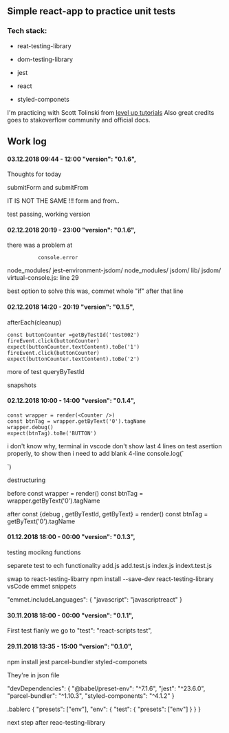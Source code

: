 ## Simple react-app to practice unit tests

### Tech stack:
 - reat-testing-library
 - dom-testing-library
 - jest

 - react
 - styled-componets

I'm practicing with Scott Tolinski from [level up tutorials]
Also great credits goes to stakoverflow community and official docs.



[level up tutorials]: <http://leveluptutorials.com/>


## Work log



#### 03.12.2018 09:44 - 12:00 "version": "0.1.6",

Thoughts for today

submitForm and submitFrom 

IT IS NOT THE SAME !!!
form and from..

test passing, working version


#### 02.12.2018 20:19 - 23:00 "version": "0.1.6",

there was a problem at

              console.error 
node_modules/
  jest-environment-jsdom/
    node_modules/
      jsdom/
        lib/
          jsdom/
            virtual-console.js:
        line  29

  best option to solve this was, commet whole "if" after that line


#### 02.12.2018 14:20 - 20:19 "version": "0.1.5",

afterEach(cleanup)

    const buttonCounter =getByTestId('test002')
    fireEvent.click(buttonCounter)
    expect(buttonCounter.textContent).toBe('1')
    fireEvent.click(buttonCounter)
    expect(buttonCounter.textContent).toBe('2')


more of test queryByTestId

snapshots



#### 02.12.2018 10:00 - 14:00 "version": "0.1.4",

    const wrapper = render(<Counter />)
    const btnTag = wrapper.getByText('0').tagName
    wrapper.debug()
    expect(btnTag).toBe('BUTTON')

  i don't know why, terminal in vscode don't show last 4 lines on test asertion properly, to show then i need to add blank 4-line console.log(`
  
  
  
  `)


  destructuring

  before
  const wrapper = render(<Counter />)
  const btnTag = wrapper.getByText('0').tagName

  after
  const {debug , getByTestId, getByText} = render(<Counter />)
  const btnTag = getByText('0').tagName
    

#### 01.12.2018 18:00 - 00:00 "version": "0.1.3",

testing
mocikng functions

separete test to ech functionality
add.js
add.test.js
index.js
indext.test.js


swap to react-testing-libarry
npm install --save-dev react-testing-library
vsCode emmet snippets

"emmet.includeLanguages": {
    "javascript": "javascriptreact"
}

#### 30.11.2018 18:00 - 00:00 "version": "0.1.1",

First test fianly we go to
"test": "react-scripts test",

#### 29.11.2018 13:35 - 15:00 "version": "0.1.0",

npm install
jest
parcel-bundler
styled-componets

They're in json file

"devDependencies": 
{
    "@babel/preset-env": "^7.1.6",
    "jest": "^23.6.0",
    "parcel-bundler": "^1.10.3",
    "styled-components": "^4.1.2"
  }


.bablerc 
{
  "presets": ["env"],
  "env": {
    "test": {
      "presets": ["env"]
    }
  }
}


next step after 
reac-testing-library